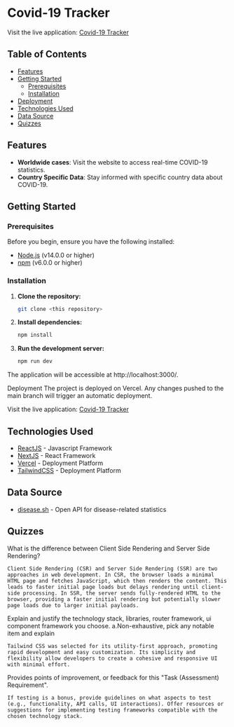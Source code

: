 # Covid-19 Tracker

Visit the live application: [Covid-19 Tracker](https://covid19-tracker-opal.vercel.app/)

## Table of Contents

- [Features](#features)
- [Getting Started](#getting-started)
  - [Prerequisites](#prerequisites)
  - [Installation](#installation)
- [Deployment](#deployment)
- [Technologies Used](#technologies-used)
- [Data Source](#data-source)
- [Quizzes](#quizzes)

## Features

- **Worldwide cases**: Visit the website to access real-time COVID-19 statistics.
- **Country Specific Data**: Stay informed with specific country data about COVID-19.

## Getting Started

### Prerequisites

Before you begin, ensure you have the following installed:

- [Node.js](https://nodejs.org/) (v14.0.0 or higher)
- [npm](https://www.npmjs.com/) (v6.0.0 or higher)

### Installation

1. **Clone the repository:**

   ```bash
   git clone <this repository>

2. **Install dependencies:**

   ```bash
   npm install

3. **Run the development server:**

    ```bash
    npm run dev

The application will be accessible at http://localhost:3000/.

Deployment
The project is deployed on Vercel. Any changes pushed to the main branch will trigger an automatic deployment.

Visit the live application: [Covid-19 Tracker](https://covid19-tracker-opal.vercel.app/)

## Technologies Used
- [ReactJS](https://react.dev/) - Javascript Framework
- [NextJS](https://nextjs.org/) - React Framework
- [Vercel](https://vercel.com/dashboard) - Deployment Platform
- [TailwindCSS](https://tailwindcss.com/docs/installation) - Deployment Platform

## Data Source
- [disease.sh](https://disease.sh/docs/) - Open API for disease-related statistics

## Quizzes
What is the difference between Client Side Rendering and Server Side Rendering?
```
Client Side Rendering (CSR) and Server Side Rendering (SSR) are two approaches in web development. In CSR, the browser loads a minimal HTML page and fetches JavaScript, which then renders the content. This leads to faster initial page loads but delays rendering until client-side processing. In SSR, the server sends fully-rendered HTML to the browser, providing a faster initial rendering but potentially slower page loads due to larger initial payloads.
```

Explain and justify the technology stack, libraries, router framework, ui component framework you choose.
a.Non-exhaustive, pick any notable item and explain
```
Tailwind CSS was selected for its utility-first approach, promoting rapid development and easy customization. Its simplicity and flexibility allow developers to create a cohesive and responsive UI with minimal effort.
```

Provides points of improvement, or feedback for this "Task (Assessment) Requirement".
```
If testing is a bonus, provide guidelines on what aspects to test (e.g., functionality, API calls, UI interactions). Offer resources or suggestions for implementing testing frameworks compatible with the chosen technology stack.
```
